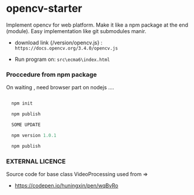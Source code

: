 
# opencv-starter #

  Implement opencv for web platform. Make it like a npm package at the end (module). Easy implementation like git submodules manir.

 - download link {/version/opencv.js} :
   `https://docs.opencv.org/3.4.0/opencv.js`

 - Run program on:
   `src\ecma6\index.html`

### Proccedure from npm package ###
 On waiting , need browser part on nodejs ....

```javascript

  npm init

  npm publish

  SOME UPDATE

  npm version 1.0.1

  npm publish

```

### EXTERNAL LICENCE ###

  Source code for base class VideoProcessing used from =>
  - https://codepen.io/huningxin/pen/wqBvRo
